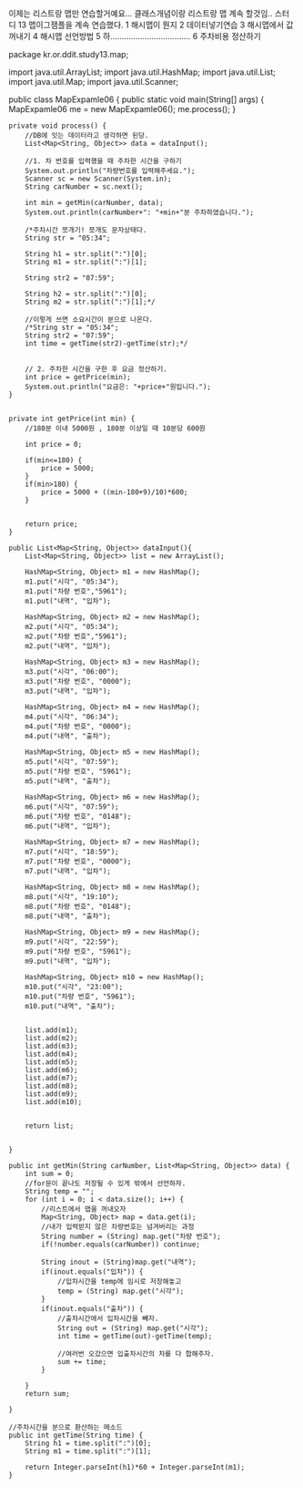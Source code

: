이제는 리스트랑 맵만 연습할거예요...
클래스개념이랑 리스트랑 맵 계속 할것임..
스터디 13 맵이그잼플을 계속 연습했다.
1 해시맵이 뭔지
2 데이터넣기연습
3 해시맵에서 값꺼내기
4 해시맵 선언방법
5 하...................................
6 주차비용 정산하기

package kr.or.ddit.study13.map;

import java.util.ArrayList;
import java.util.HashMap;
import java.util.List;
import java.util.Map;
import java.util.Scanner;

public class MapExpamle06 {
	public static void main(String[] args) {
		MapExpamle06 me = new MapExpamle06();
		me.process();
	}

	private void process() {
		//DB에 잇는 데이터라고 생각하면 된당.
		List<Map<String, Object>> data = dataInput();
		
		//1. 차 번호를 입력했을 때 주차한 시간을 구하기
		System.out.println("차량번호를 입력해주세요.");
		Scanner sc = new Scanner(System.in);
		String carNumber = sc.next();
		
		int min = getMin(carNumber, data);
		System.out.println(carNumber+": "+min+"분 주차하였습니다.");
		
		/*주차시간 쪼개기! 쪼개도 문자상태다.
		String str = "05:34";
		
		String h1 = str.split(":")[0];
		String m1 = str.split(":")[1]; 
		
		String str2 = "07:59";
		
		String h2 = str.split(":")[0];
		String m2 = str.split(":")[1];*/
		
		//이렇게 쓰면 소요시간이 분으로 나온다.
		/*String str = "05:34";
		String str2 = "07:59";
		int time = getTime(str2)-getTime(str);*/
		
		
		// 2. 주차한 시간을 구한 후 요금 정산하기.
		int price = getPrice(min);
		System.out.println("요금은: "+price+"원입니다.");
	}
	
	
	private int getPrice(int min) {
		//180분 이내 5000원 , 180분 이상일 때 10분당 600원
		
		int price = 0;
		
		if(min<=180) {
			price = 5000;
		}
		if(min>180) {
			price = 5000 + ((min-180+9)/10)*600;
		}
		
		
		return price;
	}

	public List<Map<String, Object>> dataInput(){
		List<Map<String, Object>> list = new ArrayList();
		
		HashMap<String, Object> m1 = new HashMap();
		m1.put("시각", "05:34");
		m1.put("차량 번호","5961");
		m1.put("내역", "입차");
		
		HashMap<String, Object> m2 = new HashMap();
		m2.put("시각", "05:34");
		m2.put("차량 번호","5961");
		m2.put("내역", "입차");
		
		HashMap<String, Object> m3 = new HashMap();
		m3.put("시각", "06:00");
		m3.put("차량 번호", "0000");
		m3.put("내역", "입차");
		
		HashMap<String, Object> m4 = new HashMap();
		m4.put("시각", "06:34");
		m4.put("차량 번호", "0000");
		m4.put("내역", "출차");
		
		HashMap<String, Object> m5 = new HashMap();
		m5.put("시각", "07:59");
		m5.put("차량 번호", "5961");
		m5.put("내역", "출차");
		
		HashMap<String, Object> m6 = new HashMap();
		m6.put("시각", "07:59");
		m6.put("차량 번호", "0148");
		m6.put("내역", "입차");
		
		HashMap<String, Object> m7 = new HashMap();
		m7.put("시각", "18:59");
		m7.put("차량 번호", "0000");
		m7.put("내역", "입차");
		
		HashMap<String, Object> m8 = new HashMap();
		m8.put("시각", "19:10");
		m8.put("차량 번호", "0148");
		m8.put("내역", "출차");
		
		HashMap<String, Object> m9 = new HashMap();
		m9.put("시각", "22:59");
		m9.put("차량 번호", "5961");
		m9.put("내역", "입차");
		
		HashMap<String, Object> m10 = new HashMap();
		m10.put("시각", "23:00");
		m10.put("차량 번호", "5961");
		m10.put("내역", "출차");
		
		
		list.add(m1);
		list.add(m2);
		list.add(m3);
		list.add(m4);
		list.add(m5);
		list.add(m6);
		list.add(m7);
		list.add(m8);
		list.add(m9);
		list.add(m10);
		
		
		return list;
		
		
	}

	public int getMin(String carNumber, List<Map<String, Object>> data) {
		int sum = 0;
		//for문이 끝나도 저장될 수 있게 밖에서 선언하자.
		String temp = "";
		for (int i = 0; i < data.size(); i++) {
			//리스트에서 맵을 꺼내오자
			Map<String, Object> map = data.get(i);
			//내가 입력받지 않은 차량번호는 넘겨버리는 과정
			String number = (String) map.get("차량 번호");
			if(!number.equals(carNumber)) continue;
			
			String inout = (String)map.get("내역");
			if(inout.equals("입차")) {
				//입차시간을 temp에 임시로 저장해놓고
				temp = (String) map.get("시각");
			}
			if(inout.equals("출차")) {
				//출차시간에서 입차시간을 빼자.
				String out = (String) map.get("시각");
				int time = getTime(out)-getTime(temp);
				
				//여러번 오갔으면 입출차시간의 차를 다 합해주자.
				sum += time;
			}

		}
		return sum;
		
	}

	//주차시간을 분으로 환산하는 메소드
	public int getTime(String time) {
		String h1 = time.split(":")[0];
		String m1 = time.split(":")[1];
		
		return Integer.parseInt(h1)*60 + Integer.parseInt(m1);
	}